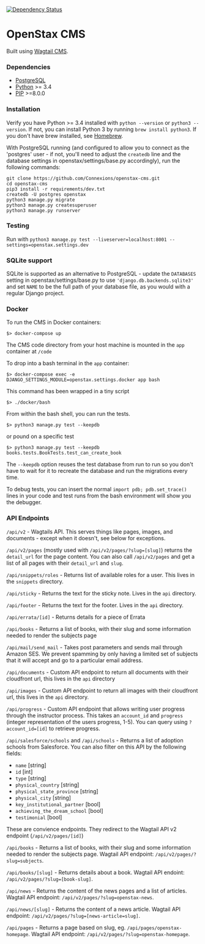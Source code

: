 [![Dependency Status](https://gemnasium.com/badges/github.com/openstax/openstax-cms.svg)](https://gemnasium.com/github.com/openstax/openstax-cms)

OpenStax CMS
=======================

Built using [Wagtail CMS](http://wagtail.io).

### Dependencies
* [PostgreSQL](http://www.postgresql.org)
* [Python](https://www.python.org/) >= 3.4
* [PIP](https://github.com/pypa/pip) >=8.0.0

### Installation

Verify you have Python >= 3.4 installed with `python --version` or `python3 --version`.
If not, you can install Python 3 by running `brew install python3`. If you don't have brew installed, see [Homebrew](http://brew.sh/).


With PostgreSQL running (and configured to allow you to connect as the 'postgres' user - if not, you'll need to adjust the `createdb` line and the database settings in openstax/settings/base.py accordingly), run the following commands:

    git clone https://github.com/Connexions/openstax-cms.git
    cd openstax-cms
    pip3 install -r requirements/dev.txt
    createdb -U postgres openstax
    python3 manage.py migrate
    python3 manage.py createsuperuser
    python3 manage.py runserver

### Testing

Run with ``python3 manage.py test --liveserver=localhost:8001 --settings=openstax.settings.dev``

### SQLite support

SQLite is supported as an alternative to PostgreSQL - update the `DATABASES` setting
in openstax/settings/base.py to use `'django.db.backends.sqlite3'` and set `NAME` to be the full path of your database file, as you would with a regular Django project.

### Docker

To run the CMS in Docker containers:

```
$> docker-compose up
```

The CMS code directory from your host machine is mounted in the `app` container at `/code`

To drop into a bash terminal in the `app` container:

```
$> docker-compose exec -e DJANGO_SETTINGS_MODULE=openstax.settings.docker app bash
```

This command has been wrapped in a tiny script

```
$> ./docker/bash
```

From within the bash shell, you can run the tests.

```
$> python3 manage.py test --keepdb
```

or pound on a specific test

```
$> python3 manage.py test --keepdb books.tests.BookTests.test_can_create_book
```

The `--keepdb` option reuses the test database from run to run so you don't have to wait for it to recreate the database and run the migrations every time.

To debug tests, you can insert the normal `import pdb; pdb.set_trace()` lines in your code and test runs from the bash environment will show you the debugger.

### API Endpoints
`/api/v2` - Wagtails API. This serves things like pages, images, and documents - except when it doesn't, see below for exceptions.

`/api/v2/pages` (mostly used with `/api/v2/pages/?slug=[slug]`) returns the `detail_url` for the page content. You can also call `/api/v2/pages` and get a list of all pages with their `detail_url` and `slug`.

 `/api/snippets/roles` - Returns list of available roles for a user. This lives in the `snippets` directory.

 `/api/sticky` - Returns the text for the sticky note. Lives in the `api` directory.

 `/api/footer` - Returns the text for the footer. Lives in the `api` directory.

 `/api/errata/[id]` - Returns details for a piece of Errata

 `/api/books` - Returns a list of books, with their slug and some information needed to render the subjects page

 `/api/mail/send_mail` - Takes post parameters and sends mail through Amazon SES. We prevent spamming by only having a limited set of subjects that it will accept and go to a particular email address.

 `/api/documents` - Custom API endpoint to return all documents with their cloudfront url, this lives in the `api` directory

 `/api/images` - Custom API endpoint to return all images with their cloudfront url, this lives in the `api` directory.

 `/api/progress` - Custom API endpoint that allows writing user progress through the instructor process. This takes an `account_id` and `progress` (integer representation of the users progress, 1-5). You can query using `?account_id=[id]` to retrieve progress.

 `/api/salesforce/schools` and `/api/schools` - Returns a list of adoption schools from Salesforce.
 You can also filter on this API by the following fields:
 - `name` [string]
 - `id` [int]
 - `type` [string]
 - `physical_country` [string]
 - `physical_state_province` [string]
 - `physical_city` [string]
 - `key_institutional_partner` [bool]
 - `achieving_the_dream_school` [bool]
 - `testimonial` [bool]



 These are convience endpoints. They redirect to the Wagtail API v2 endpoint (`/api/v2/pages/[id]`)

 `/api/books` - Returns a list of books, with their slug and some information needed to render the subjects page. Wagtail API endpoint: `/api/v2/pages/?slug=subjects`.

 `/api/books/[slug]` - Returns details about a book. Wagtail API endoint: `/api/v2/pages/?slug=[book-slug]`.

 `/api/news` - Returns the content of the news pages and a list of articles. Wagtail API endpoint: `/api/v2/pages/?slug=openstax-news`.

 `/api/news/[slug]` - Returns the content of a news article. Wagtail API endpoint: `/api/v2/pages/?slug=[news-article=slug]`.

 `/api/pages` - Returns a page based on slug, eg. `/api/pages/openstax-homepage`. Wagtail API endpoint: `/api/v2/pages/?slug=openstax-homepage`.
